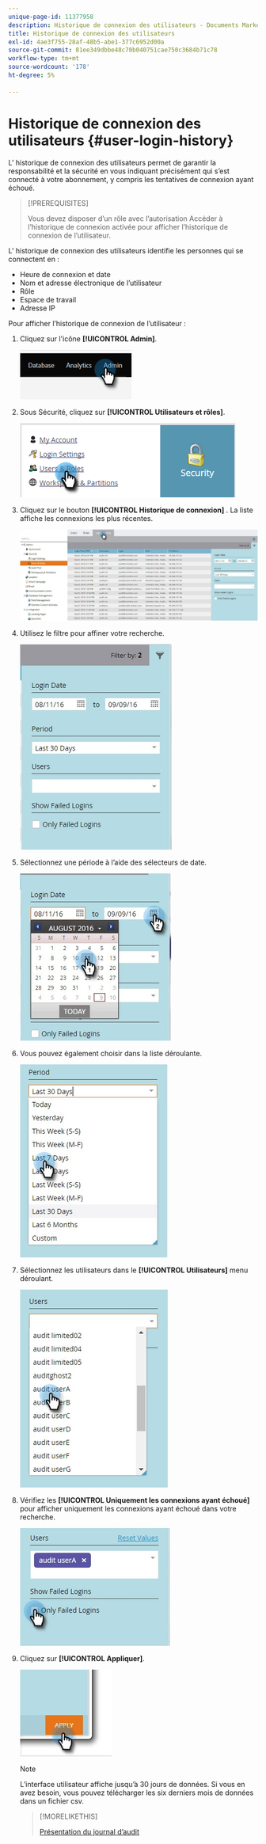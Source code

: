 ```yaml
---
unique-page-id: 11377958
description: Historique de connexion des utilisateurs - Documents Marketo - Documentation du produit
title: Historique de connexion des utilisateurs
exl-id: 4ae3f755-28af-48b5-abe1-377c6952d00a
source-git-commit: 81ee349dbbe48c70b040751cae750c3684b71c78
workflow-type: tm+mt
source-wordcount: '178'
ht-degree: 5%

---
```


# Historique de connexion des utilisateurs {#user-login-history}

L’ historique de connexion des utilisateurs permet de garantir la responsabilité et la sécurité en vous indiquant précisément qui s’est connecté à votre abonnement, y compris les tentatives de connexion ayant échoué.

>[!PREREQUISITES]
>
>Vous devez disposer d’un rôle avec l’autorisation Accéder à l’historique de connexion activée pour afficher l’historique de connexion de l’utilisateur.

L’ historique de connexion des utilisateurs identifie les personnes qui se connectent en :

* Heure de connexion et date
* Nom et adresse électronique de l’utilisateur
* Rôle
* Espace de travail
* Adresse IP

Pour afficher l’historique de connexion de l’utilisateur :

1. Cliquez sur l&#39;icône **[!UICONTROL Admin]**.

   ![](assets/user-login-history-1.png)

1. Sous Sécurité, cliquez sur **[!UICONTROL Utilisateurs et rôles]**.

   ![](assets/user-login-history-2.png)

1. Cliquez sur le bouton **[!UICONTROL Historique de connexion]** . La liste affiche les connexions les plus récentes.

   ![](assets/user-login-history-3.png)

1. Utilisez le filtre pour affiner votre recherche.

   ![](assets/user-login-history-4.png)

1. Sélectionnez une période à l’aide des sélecteurs de date.

   ![](assets/user-login-history-5.png)

1. Vous pouvez également choisir dans la liste déroulante.

   ![](assets/user-login-history-6.png)

1. Sélectionnez les utilisateurs dans le **[!UICONTROL Utilisateurs]** menu déroulant.

   ![](assets/user-login-history-7.png)

1. Vérifiez les **[!UICONTROL Uniquement les connexions ayant échoué]** pour afficher uniquement les connexions ayant échoué dans votre recherche.

   ![](assets/user-login-history-8.png)

1. Cliquez sur **[!UICONTROL Appliquer]**.

   ![](assets/user-login-history-9.png)

   >[!NOTE]
   >
   >L’interface utilisateur affiche jusqu’à 30 jours de données. Si vous en avez besoin, vous pouvez télécharger les six derniers mois de données dans un fichier csv.

   >[!MORELIKETHIS]
   >
   >[Présentation du journal d’audit](/help/marketo/product-docs/administration/audit-trail/audit-trail-overview.md)
